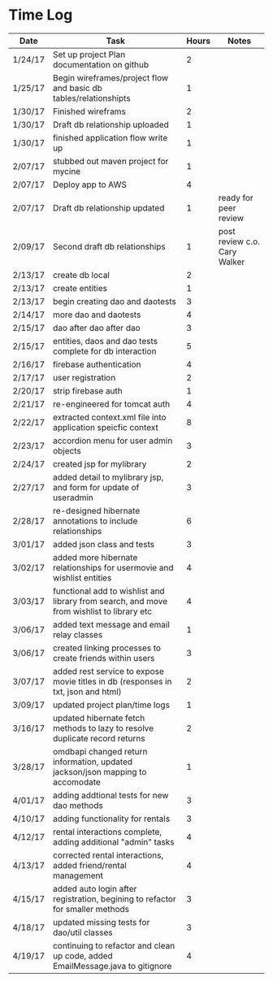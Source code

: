 # Time Log

| Date | Task | Hours | Notes |
|------|------|-------|-------|
| 1/24/17 | Set up project Plan documentation on github | 2 | |
| 1/25/17 | Begin wireframes/project flow and basic db tables/relationshipts | 1 | |
| 1/30/17 | Finished wireframs | 2 | |
| 1/30/17 | Draft db relationship uploaded | 1 | |
| 1/30/17 | finished application flow write up | 1 | |
| 2/07/17 | stubbed out maven project for mycine | 1 | |
| 2/07/17 | Deploy app to AWS | 4 | |
| 2/07/17 | Draft db relationship updated  | 1 | ready for peer review |
| 2/09/17 | Second draft db relationships | 1 | post review c.o. Cary Walker |
| 2/13/17 | create db local | 2 | |
| 2/13/17 | create entities | 1 | |
| 2/13/17 | begin creating dao and daotests | 3 | |
| 2/14/17 | more dao and daotests | 4 | |
| 2/15/17 | dao after dao after dao | 3 | |
| 2/15/17 | entities, daos and dao tests complete for db interaction | 5 | |
| 2/16/17 | firebase authentication | 4 | |
| 2/17/17 | user registration | 2 | |
| 2/20/17 | strip firebase auth | 1 | |
| 2/21/17 | re-engineered for tomcat auth | 4 | |
| 2/22/17 | extracted context.xml file into application speicfic context | 8 | |
| 2/23/17 | accordion menu for user admin objects | 3 | |
| 2/24/17 | created jsp for mylibrary | 2 | |
| 2/27/17 | added detail to mylibrary jsp, and form for update of useradmin | 3 | |
| 2/28/17 | re-designed hibernate annotations to include relationships | 6 | |
| 3/01/17 | added json class and tests | 3 | |
| 3/02/17 | added more hibernate relationships for usermovie and wishlist entities | 4 | |
| 3/03/17 | functional add to wishlist and library from search, and move from wishlist to library etc | 4 | |
| 3/06/17 | added text message and email relay classes | 1 | |
| 3/06/17 | created linking processes to create friends within users | 3 | |
| 3/07/17 | added rest service to expose movie titles in db (responses in txt, json and html) | 2 | |
| 3/09/17 | updated project plan/time logs | 1 | |
| 3/16/17 | updated hibernate fetch methods to lazy to resolve duplicate record returns | 2 | |
| 3/28/17 | omdbapi changed return information, updated jackson/json mapping to accomodate | 1 | |
| 4/01/17 | adding addtional tests for new dao methods | 3 | |
| 4/10/17 | adding functionality for rentals | 3 | |
| 4/12/17 | rental interactions complete, adding additional "admin" tasks | 4 | |
| 4/13/17 | corrected rental interactions, added friend/rental management | 4 | |
| 4/15/17 | added auto login after registration, begining to refactor for smaller methods | 3 | |
| 4/18/17 | updated missing tests for dao/util classes | 3 | |
| 4/19/17 | continuing to refactor and clean up code, added EmailMessage.java to gitignore | 4 | |
